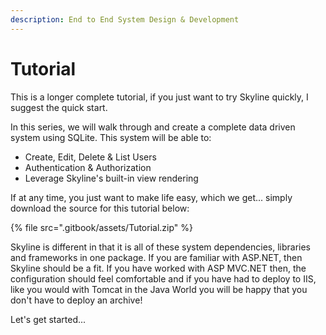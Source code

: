 ```yaml
---
description: End to End System Design & Development
---
```


# Tutorial

This is a longer complete tutorial, if you just want to try Skyline quickly, I suggest the quick start.&#x20;

In this series, we will walk through and create a complete data driven system using SQLite. This system will be able to:

* Create, Edit, Delete & List Users
* Authentication & Authorization
* Leverage Skyline's built-in view rendering

If at any time, you just want to make life easy, which we get... simply download the source for this tutorial below:

{% file src=".gitbook/assets/Tutorial.zip" %}

Skyline is different in that it is all of these system dependencies, libraries and frameworks in one package. If you are familiar with ASP.NET, then Skyline should be a fit. If you have worked with ASP MVC.NET then, the configuration should feel comfortable and if you have had to deploy to IIS, like you would with Tomcat in the Java World you will be happy that you don't have to deploy an archive!

Let's get started...&#x20;


